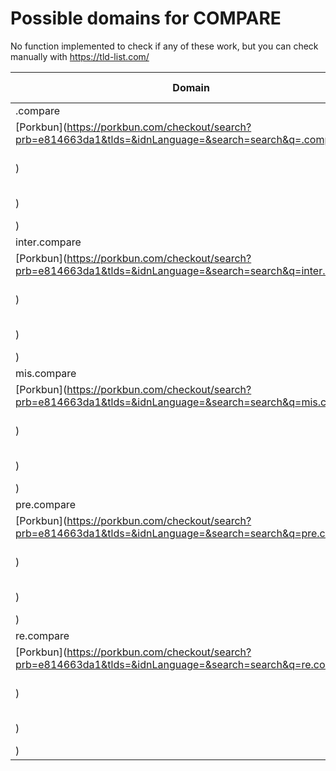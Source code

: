 # Possible domains for COMPARE

No function implemented to check if any of these work, but you can check manually with https://tld-list.com/

| Domain | Porkbun | NameCheap | Google Domains |
|---|---|---|---|
| .compare | [Porkbun](https://porkbun.com/checkout/search?prb=e814663da1&tlds=&idnLanguage=&search=search&q=.compare) | [Namecheap](https://www.namecheap.com/domains/registration/results/?domain=.compare) | [Google](https://domains.google.com/registrar/search?searchTerm=.compare) |
| inter.compare | [Porkbun](https://porkbun.com/checkout/search?prb=e814663da1&tlds=&idnLanguage=&search=search&q=inter.compare) | [Namecheap](https://www.namecheap.com/domains/registration/results/?domain=inter.compare) | [Google](https://domains.google.com/registrar/search?searchTerm=inter.compare) |
| mis.compare | [Porkbun](https://porkbun.com/checkout/search?prb=e814663da1&tlds=&idnLanguage=&search=search&q=mis.compare) | [Namecheap](https://www.namecheap.com/domains/registration/results/?domain=mis.compare) | [Google](https://domains.google.com/registrar/search?searchTerm=mis.compare) |
| pre.compare | [Porkbun](https://porkbun.com/checkout/search?prb=e814663da1&tlds=&idnLanguage=&search=search&q=pre.compare) | [Namecheap](https://www.namecheap.com/domains/registration/results/?domain=pre.compare) | [Google](https://domains.google.com/registrar/search?searchTerm=pre.compare) |
| re.compare | [Porkbun](https://porkbun.com/checkout/search?prb=e814663da1&tlds=&idnLanguage=&search=search&q=re.compare) | [Namecheap](https://www.namecheap.com/domains/registration/results/?domain=re.compare) | [Google](https://domains.google.com/registrar/search?searchTerm=re.compare) |

